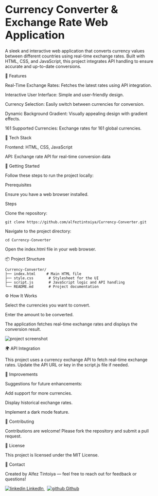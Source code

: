 <h1 style="font-size: 2.5em;">Currency Converter & Exchange Rate Web Application</h1>

A sleek and interactive web application that converts currency values between different countries using real-time exchange rates. Built with HTML, CSS, and JavaScript, this project integrates API handling to ensure accurate and up-to-date conversions.

🌟 Features

Real-Time Exchange Rates: Fetches the latest rates using API integration.

Interactive User Interface: Simple and user-friendly design.

Currency Selection: Easily switch between currencies for conversion.

Dynamic Background Gradient: Visually appealing design with gradient effects.

161 Supported Currencies: Exchange rates for 161 global currencies.

🔧 Tech Stack

Frontend: HTML, CSS, JavaScript

API: Exchange rate API for real-time conversion data

🚀 Getting Started

Follow these steps to run the project locally:

Prerequisites

Ensure you have a web browser installed.

Steps

Clone the repository:

```
git clone https://github.com/alfeztintoiya/Currency-Converter.git
```

Navigate to the project directory:

```
cd Currency-Converter
```

Open the index.html file in your web browser.

📦 Project Structure

```
Currency-Converter/
├── index.html     # Main HTML file
├── style.css       # Stylesheet for the UI
├── script.js       # JavaScript logic and API handling
└── README.md       # Project documentation
```

⚙️ How It Works

Select the currencies you want to convert.

Enter the amount to be converted.

The application fetches real-time exchange rates and displays the conversion result.


<img src="/Volumes/MY  DISK/Web_Development_Project/Backend_Project/Currency_Converter/Screenshot 2025-02-05 at 8.17.10 PM.png" alt="project screenshot">


🌍 API Integration

This project uses a currency exchange API to fetch real-time exchange rates. Update the API URL or key in the script.js file if needed.

🎯 Improvements

Suggestions for future enhancements:

Add support for more currencies.

Display historical exchange rates.

Implement a dark mode feature.

🤝 Contributing

Contributions are welcome! Please fork the repository and submit a pull request.

📜 License

This project is licensed under the MIT License.

📧 Contact

Created by Alfez Tintoiya — feel free to reach out for feedback or questions!
<p>
  <a href="https://www.linkedin.com/in/alfez-tintoiya/" rel="nofollow noreferrer">
    <img src="https://i.sstatic.net/gVE0j.png" alt="linkedin"> LinkedIn
  </a> &nbsp; 
  <a href="https://github.com/alfeztintoiya" rel="nofollow noreferrer">
    <img src="https://i.sstatic.net/tskMh.png" alt="github"> Github
  </a>
</p>